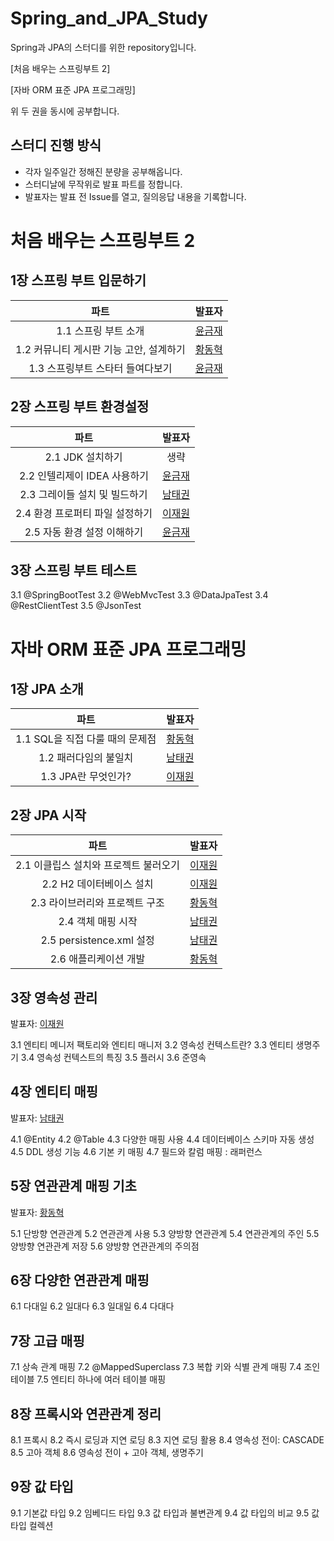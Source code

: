 # Spring_and_JPA_Study
Spring과 JPA의 스터디를 위한 repository입니다.

[처음 배우는 스프링부트 2] 

[자바 ORM 표준 JPA 프로그래밍]

위 두 권을 동시에 공부합니다.

## 스터디 진행 방식

- 각자 일주일간 정해진 분량을 공부해옵니다.
- 스터디날에 무작위로 발표 파트를 정합니다.
- 발표자는 발표 전 Issue를 열고, 질의응답 내용을 기록합니다.

# 처음 배우는 스프링부트 2

## 1장 스프링 부트 입문하기

|파트|발표자|
|:---:|:---:|
|1.1 스프링 부트 소개|[윤금재](https://aeyong-dev.tistory.com/19)|
|1.2 커뮤니티 게시판 기능 고안, 설계하기|[황동혁](https://www.notion.so/JPA-5a3ebcebdcdc40078212b38362c5d1bf?pvs=4)|
|1.3 스프링부트 스타터 들여다보기|[윤금재](https://aeyong-dev.tistory.com/19)|

## 2장 스프링 부트 환경설정

|파트|발표자|
|:---:|:---:|
|2.1 JDK 설치하기|생략|
|2.2 인텔리제이 IDEA 사용하기|[윤금재](https://aeyong-dev.tistory.com/19)|
|2.3 그레이들 설치 및 빌드하기|[남태권](https://blog.naver.com/PostList.naver?blogId=skaxornjs123&from=postList&categoryNo=6)|
|2.4 환경 프로퍼티 파일 설정하기|[이재원](https://glimmer-ketchup-c44.notion.site/2-f80996e19cda4fde8ae11b9590df1449?pvs=4)|
|2.5 자동 환경 설정 이해하기|[윤금재](https://aeyong-dev.tistory.com/19)|

## 3장 스프링 부트 테스트

3.1 @SpringBootTest
3.2 @WebMvcTest
3.3 @DataJpaTest
3.4 @RestClientTest
3.5 @JsonTest


# 자바 ORM 표준 JPA 프로그래밍

## 1장 JPA 소개

|파트|발표자|
|:---:|:---:|
|1.1 SQL을 직접 다룰 때의 문제점|[황동혁](https://www.notion.so/JPA-5a3ebcebdcdc40078212b38362c5d1bf?pvs=4)|
|1.2 패러다임의 불일치|[남태권](https://blog.naver.com/PostList.naver?blogId=skaxornjs123&from=postList&categoryNo=6)|
|1.3 JPA란 무엇인가?|[이재원](https://glimmer-ketchup-c44.notion.site/1-JPA-8f6b0c74749940eda149d9e931d5a93d?pvs=4)|

## 2장 JPA 시작

|파트|발표자|
|:---:|:---:|
|2.1 이클립스 설치와 프로젝트 불러오기|[이재원](https://glimmer-ketchup-c44.notion.site/2-JPA-ca3f68e6fe6c48319f2b9aef447483d8?pvs=4)|
|2.2 H2 데이터베이스 설치|[이재원](https://glimmer-ketchup-c44.notion.site/2-JPA-ca3f68e6fe6c48319f2b9aef447483d8?pvs=4)|
|2.3 라이브러리와 프로젝트 구조|[황동혁](https://www.notion.so/JPA-5a3ebcebdcdc40078212b38362c5d1bf?pvs=4)|
|2.4 객체 매핑 시작|[남태권](https://blog.naver.com/PostList.naver?blogId=skaxornjs123&from=postList&categoryNo=6)|
|2.5 persistence.xml 설정|[남태권](https://blog.naver.com/PostList.naver?blogId=skaxornjs123&from=postList&categoryNo=6)|
|2.6 애플리케이션 개발|[황동혁](https://www.notion.so/JPA-5a3ebcebdcdc40078212b38362c5d1bf?pvs=4)|

## 3장 영속성 관리

발표자: [이재원](https://glimmer-ketchup-c44.notion.site/3-111b8d24a12b40448ee05930919fa3db?pvs=4)

3.1 엔티티 메니저 팩토리와 엔티티 매니저
3.2 영속성 컨텍스트란?
3.3 엔티티 생명주기
3.4 영속성 컨텍스트의 특징
3.5 플러시
3.6 준영속

## 4장 엔티티 매핑

발표자: [남태권](https://blog.naver.com/skaxornjs123)

4.1 @Entity
4.2 @Table
4.3 다양한 매핑 사용
4.4 데이터베이스 스키마 자동 생성
4.5 DDL 생성 기능
4.6 기본 키 매핑
4.7 필드와 칼럼 매핑 : 래퍼런스

## 5장 연관관계 매핑 기초

발표자: [황동혁](https://www.notion.so/06-3de82e83974343eb95b6b9251a3dfe15?pvs=4)

5.1 단방향 연관관계
5.2 연관관계 사용
5.3 양방향 연관관계
5.4 연관관계의 주인
5.5 양방향 연관관계 저장
5.6 양방향 연관관계의 주의점

## 6장 다양한 연관관계 매핑

6.1 다대일
6.2 일대다
6.3 일대일
6.4 다대다

## 7장 고급 매핑

7.1 상속 관계 매핑
7.2 @MappedSuperclass
7.3 복합 키와 식별 관계 매핑
7.4 조인 테이블
7.5 엔티티 하나에 여러 테이블 매핑

## 8장 프록시와 연관관계 정리

8.1 프록시
8.2 즉시 로딩과 지연 로딩
8.3 지연 로딩 활용
8.4 영속성 전이: CASCADE
8.5 고아 객체
8.6 영속성 전이 + 고아 객체, 생명주기


## 9장 값 타입

9.1 기본값 타입
9.2 임베디드 타입
9.3 값 타입과 불변관계
9.4 값 타입의 비교
9.5 값 타입 컬렉션

